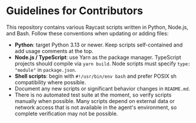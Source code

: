 # Guidelines for Contributors

This repository contains various Raycast scripts written in Python, Node.js, and
Bash. Follow these conventions when updating or adding files:

- **Python**: target Python 3.13 or newer. Keep scripts self-contained and add
  usage comments at the top.
- **Node.js / TypeScript**: use Yarn as the package manager. TypeScript projects
  should compile via `yarn build`. Node scripts must specify `type: "module"` in
  `package.json`.
- **Shell scripts**: begin with `#!/usr/bin/env bash` and prefer POSIX sh
  compatibility where possible.
- Document any new scripts or significant behavior changes in `README.md`.
- There is no automated test suite at the moment, so verify scripts manually
  when possible. Many scripts depend on external data or network access that is
  not available in the agent's environment, so complete verification may not be
  possible.
